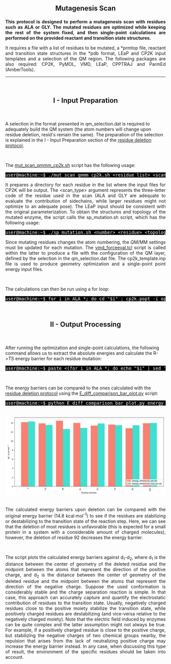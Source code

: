 


<h2><p align="center"> <b>Mutagenesis Scan</b> </p> </h2>

<p align="justify"><b>This protocol is designed to perform a mutagenesis scan with residues such as ALA or GLY. The mutated residues are optimized while keeping the rest of the system fixed, and then single-point calculations are performed on the provided reactant and transition state structures. </b></p>

<p align="justify"> It requires a file with a list of residues to be mutated, a *prmtop file, reactant and transition state structures in the *pdb format, LEaP and CP2K input templates and a selection of the QM region. The following packages are also required: CP2K, PyMOL, VMD, LEaP, CPPTRAJ and ParmEd (AmberTools). </p>

---

<br>
<h2> <p align="center"> <b>I - Input Preparation </b> </p></h2>

<br/>

A selection in the format presented in qm_selection.dat is required to adequately build the QM system (the atom numbers will change upon residue deletion, resid's remain the same). The preparation of the selection is explained in the I - Input Preparation section of the <a href="https://arvpinto.github.io/test/residue_deletion.html" target="_blank">residue deletion protocol</a>.

<br>

The <a href="https://arvpinto.github.io/test/mutagenesis_scan/mut_scan_qmmm_cp2k.sh" target="_blank">mut_scan_qmmm_cp2k.sh</a> script has the following usage:

<pre style="color: white; background-color: black;">
user@machine:~$ ./mut_scan_qmmm_cp2k.sh &lt;residue_list&gt; &lt;scan_type&gt; &lt;topology&gt; &lt;reactant_structure&gt; &lt;ts_structure&gt; &lt;selection&gt; &lt;leap_template&gt; &lt;cp2k_template&gt; &lt;qm_selection&gt;
</pre>

<p align="justify">It prepares a directory for each residue in the list where the input files for CP2K will be output. The &lt;scan_type&gt; argument represents the three-letter code of the residue used in the scan (ALA and GLY are adequate to evaluate the contribution of sidechains, while larger residues might not optimize to an adequate pose). The LEaP input should be consistent with the original parameterization. To obtain the structures and topology of the mutated enzyme, the script calls the sp_mutation.sh script, which has the following usage:</p>

<pre style="color: white; background-color: black;">
user@machine:~$ ./sp_mutation.sh &lt;number&gt; &lt;residue&gt; &lt;topology&gt; &lt;reactant_structure&gt; &lt;ts_structure&gt; &lt;selection&gt; &lt;leap_template&gt;
</pre>

<p align="justify">Since mutating residues changes the atom numbering, the QM/MM settings must be updated for each mutation. The <a href="https://arvpinto.github.io/enzyme_ts_deletion_cp2k/vmd_forceeval.tcl" target="_blank">vmd_forceeval.tcl</a> script is called within the latter to produce a file with the configuration of the QM layer, defined by the selection in the qm_selection.dat file. The cp2k_template.inp file is used to produce geometry optimization and a single-point point energy input files.</p>

<br/>

The calculations can then be run using a for loop:
<pre style="color: white; background-color: black;">
user@machine:~$ for i in ALA_*; do cd "$i" ; cp2k.popt -i opt_res_R.inp -o opt_res_R.out ; cp2k.popt -i scan_res_R.inp -o scan_res_R.out ; cp2k.popt -i opt_res_TS.inp -o opt_res_TS.out ; cp2k.popt -i scan_res_TS.inp -o scan_res_TS.out ; cd .. ; done
</pre>

<br/>

<h2> <p align="center"> <b>II - Output Processing</b> </p></h2>

<br>

After running the optimization and single-point calculations, the following command allows us to extract the absolute energies and calculate the R->TS energy barrier for each residue mutation:

<pre style="color: white; background-color: black;">
user@machine:~$ paste <(for i in ALA_*; do echo "$i" | sed 's/ALA_//g'; done) <(for i in ALA_*; do echo $(grep "Total FORCE" "$i"/scan_res_TS.out | tail -n -1) ; done | awk '{print $9}') <(for i in ALA_*; do echo $(grep "Total FORCE" "$i"/scan_res_R.out | tail -n -1) ; done | awk '{print $9}') | awk '{print $1,($2-$3)*627.509}' | sort -n -k1,1 > energy_differences_mut.dat
</pre>

<br/>

The energy barriers can be compared to the ones calculated with the <a href="https://arvpinto.github.io/test/residue_deletion.html" target="_blank">residue deletion protocol</a> using the <a href="https://arvpinto.github.io/test/mutagenesis_scan/E_diff_comparison_bar_plot.py" target="_blank">E_diff_comparison_bar_plot.py</a> script:

<pre style="color: white; background-color: black;">
user@machine:~$ python E_diff_comparison_bar_plot.py energy_differences_del.dat energy_differences_mut.dat
</pre>

<br>

<div align="center">
    <img src="mutagenesis_scan/comparison_bar_plot.png">
</div>

<br/>

<p align="justify"> The calculated energy barriers upon deletion can be compared with the original energy barrier (14.8 kcal⋅mol<sup>-1</sup>) to see if the residues are stabilizing or destabilizing to the transition state of the reaction step. Here, we can see that the deletion of most residues is unfavorable (this is expected for a small protein in a system with a considerable amount of charged molecules), however, the deletion of residue 92 decreases the energy barrier. </p>

<br>

<p align="justify"> The script plots the calculated energy barriers against d<sub>1</sub>-d<sub>2</sub>, where d<sub>1</sub> is the distance between the center of geometry of the deleted residue and the midpoint between the atoms that represent the direction of the positive charge, and d<sub>2</sub> is the distance between the center of geometry of the deleted residue and the midpoint between the atoms that represent the direction of the negative charge. Suppose the used conformation is considerably stable and the charge separation reaction is simple. In that case, this approach can accurately capture and quantify the electrostatic contribution of residues to the transition state. Usually, negatively charged residues close to the positive moiety stabilize the transition state, while positively charged residues are destabilizing (and vice-versa relative to the negatively charged moiety). Note that the electric field induced by enzymes can be quite complex and the latter assumption might not always be true. For example, if a positively charged residue is close to the positive charge, but stabilizing the negative charges of two chemical groups nearby, the repulsion that arises from the lack of neutralizing positive charge may increase the energy barrier instead. In any case, when discussing this type of result, the environment of the specific residues should be taken into account. </p>

<br/>
